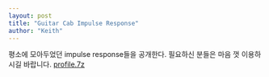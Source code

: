 ```yaml
---
layout: post
title: "Guitar Cab Impulse Response"
author: "Keith"
---
```


평소에 모아두었던 impulse response들을 공개한다.
필요하신 분들은 마음 껏 이용하시길 바랍니다.
[ profile.7z](http://tonebrew.tistory.com/attachment/cfile5.uf@1117371C49CDA6E64B57CA.7z)



